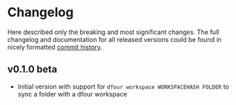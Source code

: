 # Changelog

Here described only the breaking and most significant changes. The full changelog and documentation for all released versions could be found in nicely formatted [commit history](https://github.com/cividi/frictionless-dfour/commits/main).

## v0.1.0 beta

- Initial version with support for `dfour workspace WORKSPACEHASH FOLDER` to sync a folder with a dfour workspace